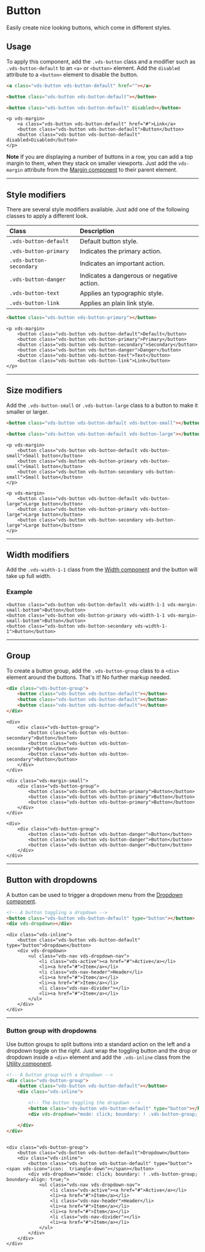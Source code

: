 # Button

<p class="vds-text-lead">Easily create nice looking buttons, which come in different styles.</p>

## Usage

To apply this component, add the `.vds-button` class and a modifier such as `.vds-button-default` to an `<a>` or `<button>` element. Add the `disabled` attribute to a `<button>` element to disable the button.

```html
<a class="vds-button vds-button-default" href=""></a>

<button class="vds-button vds-button-default"></button>

<button class="vds-button vds-button-default" disabled></button>
```

```example
<p vds-margin>
    <a class="vds-button vds-button-default" href="#">Link</a>
    <button class="vds-button vds-button-default">Button</button>
    <button class="vds-button vds-button-default" disabled>Disabled</button>
</p>
```

**Note** If you are displaying a number of buttons in a row, you can add a top margin to them, when they stack on smaller viewports. Just add the `vds-margin` attribute from the [Margin component](margin.md) to their parent element.

***

## Style modifiers

There are several style modifiers available. Just add one of the following classes to apply a different look.

| Class                  | Description                               |
|:-----------------------|:------------------------------------------|
| `.vds-button-default`   | Default button style.                     |
| `.vds-button-primary`   | Indicates the primary action.             |
| `.vds-button-secondary` | Indicates an important action.            |
| `.vds-button-danger`    | Indicates a dangerous or negative action. |
| `.vds-button-text`      | Applies an typographic style.             |
| `.vds-button-link`      | Applies an plain link style.              |

```html
<button class="vds-button vds-button-primary"></button>
```

```example
<p vds-margin>
    <button class="vds-button vds-button-default">Default</button>
    <button class="vds-button vds-button-primary">Primary</button>
    <button class="vds-button vds-button-secondary">Secondary</button>
    <button class="vds-button vds-button-danger">Danger</button>
    <button class="vds-button vds-button-text">Text</button>
    <button class="vds-button vds-button-link">Link</button>
</p>
```

***

## Size modifiers

Add the `.vds-button-small` or `.vds-button-large` class to a button to make it smaller or larger.


```html
<button class="vds-button vds-button-default vds-button-small"></button>

<button class="vds-button vds-button-default vds-button-large"></button>
```

```example
<p vds-margin>
    <button class="vds-button vds-button-default vds-button-small">Small button</button>
    <button class="vds-button vds-button-primary vds-button-small">Small button</button>
    <button class="vds-button vds-button-secondary vds-button-small">Small button</button>
</p>

<p vds-margin>
    <button class="vds-button vds-button-default vds-button-large">Large button</button>
    <button class="vds-button vds-button-primary vds-button-large">Large button</button>
    <button class="vds-button vds-button-secondary vds-button-large">Large button</button>
</p>
```

***

## Width modifiers

Add the `.vds-width-1-1` class from the [Width component](width.md) and the button will take up full width.

### Example

```example
<button class="vds-button vds-button-default vds-width-1-1 vds-margin-small-bottom">Button</button>
<button class="vds-button vds-button-primary vds-width-1-1 vds-margin-small-bottom">Button</button>
<button class="vds-button vds-button-secondary vds-width-1-1">Button</button>
```

***

## Group

To create a button group, add the `.vds-button-group` class to a `<div>` element around the buttons. That's it! No further markup needed.

```html
<div class="vds-button-group">
    <button class="vds-button vds-button-default"></button>
    <button class="vds-button vds-button-default"></button>
    <button class="vds-button vds-button-default"></button>
</div>
```

```example
<div>
    <div class="vds-button-group">
        <button class="vds-button vds-button-secondary">Button</button>
        <button class="vds-button vds-button-secondary">Button</button>
        <button class="vds-button vds-button-secondary">Button</button>
    </div>
</div>

<div class="vds-margin-small">
    <div class="vds-button-group">
        <button class="vds-button vds-button-primary">Button</button>
        <button class="vds-button vds-button-primary">Button</button>
        <button class="vds-button vds-button-primary">Button</button>
    </div>
</div>

<div>
    <div class="vds-button-group">
        <button class="vds-button vds-button-danger">Button</button>
        <button class="vds-button vds-button-danger">Button</button>
        <button class="vds-button vds-button-danger">Button</button>
    </div>
</div>
```

***

## Button with dropdowns

A button can be used to trigger a dropdown menu from the [Dropdown component](dropdown.md).

```html
<!-- A button toggling a dropdown -->
<button class="vds-button vds-button-default" type="button"></button>
<div vds-dropdown></div>
```

```example
<div class="vds-inline">
    <button class="vds-button vds-button-default" type="button">Dropdown</button>
    <div vds-dropdown>
        <ul class="vds-nav vds-dropdown-nav">
            <li class="vds-active"><a href="#">Active</a></li>
            <li><a href="#">Item</a></li>
            <li class="vds-nav-header">Header</li>
            <li><a href="#">Item</a></li>
            <li><a href="#">Item</a></li>
            <li class="vds-nav-divider"></li>
            <li><a href="#">Item</a></li>
        </ul>
    </div>
</div>
```

***

### Button group with dropdowns

Use button groups to split buttons into a standard action on the left and a dropdown toggle on the right. Just wrap the toggling button and the drop or dropdown inside a `<div>` element and add the `.vds-inline` class from the [Utility component](utility.md#inline).

```html
<!-- A button group with a dropdown -->
<div class="vds-button-group">
    <button class="vds-button vds-button-default"></button>
    <div class="vds-inline">

        <!-- The button toggling the dropdown -->
        <button class="vds-button vds-button-default" type="button"></button>
        <div vds-dropdown="mode: click; boundary: ! .vds-button-group; boundary-align: true;"></div>

    </div>
</div>
```

```example

<div class="vds-button-group">
    <button class="vds-button vds-button-default">Dropdown</button>
    <div class="vds-inline">
        <button class="vds-button vds-button-default" type="button"><span vds-icon="icon:  triangle-down"></span></button>
        <div vds-dropdown="mode: click; boundary: ! .vds-button-group; boundary-align: true;">
            <ul class="vds-nav vds-dropdown-nav">
                <li class="vds-active"><a href="#">Active</a></li>
                <li><a href="#">Item</a></li>
                <li class="vds-nav-header">Header</li>
                <li><a href="#">Item</a></li>
                <li><a href="#">Item</a></li>
                <li class="vds-nav-divider"></li>
                <li><a href="#">Item</a></li>
            </ul>
        </div>
    </div>
</div>
```
